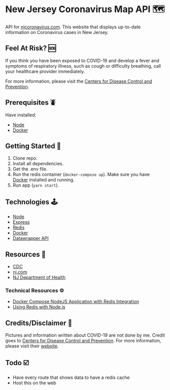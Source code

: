 # New Jersey Coronavirus Map API 🗺️

API for [njcoronavirus.com](https://njcoronavirus.com). This website that displays up-to-date information on Coronavirus cases in New Jersey.

## Feel At Risk? 🆘

If you think you have been exposed to COVID-19 and develop a fever and symptoms of respiratory illness, such as cough or difficulty breathing, call your healthcare provider immediately.

For more information, please visit the [Centers for Disease Control and Prevention](https://www.cdc.gov/coronavirus/2019-ncov/about/steps-when-sick.html).

## Prerequisites ⛇

Have installed:

-   [Node](https://nodejs.org/en/)
-   [Docker](https://www.docker.com/)

## Getting Started 🏃

1. Clone repo.
2. Install all dependencies.
3. Get the .env file.
4. Run the redis container (`docker-compose up`). Make sure you have [Docker](https://www.docker.com/) installed and running.
5. Run app (`yarn start`).

## Technologies 🕹️

-   [Node](https://nodejs.org/en/)
-   [Express](https://expressjs.com/)
-   [Redis](https://redis.io/)
-   [Docker](https://www.docker.com/)
-   [Datawrapper API](https://developer.datawrapper.de/)

## Resources 📒

-   [CDC](https://www.cdc.gov/coronavirus/2019-ncov/index.html)
-   [nj.com](https://www.nj.com/)
-   [NJ Department of Health](https://www.nj.gov/health/)

### Technical Resources ⚙️

-   [Docker Compose NodeJS Application with Redis Integration](http://progressivecoder.com/docker-compose-nodejs-application-with-redis-integration/)
-   [Using Redis with Node.js](https://www.sitepoint.com/using-redis-node-js/)

## Credits/Disclaimer 👏

Pictures and information written about COVID-19 are not done by me. Credit goes to [Centers for Disease Control and Prevention](https://www.cdc.gov/coronavirus/2019-ncov/index.html). For more information, please visit their [website](https://www.cdc.gov/coronavirus/2019-ncov/index.html).

## Todo ☑️

-   Have every route that shows data to have a redis cache
-   Host this on the web
